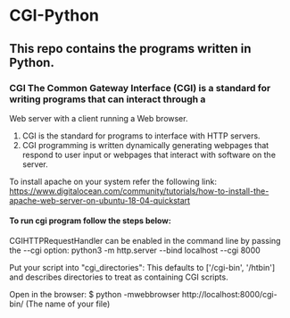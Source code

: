 # CGI-Python
## This repo contains the programs written in Python.
### CGI The Common Gateway Interface (CGI) is a standard for writing programs that can interact through a 
Web server with a client running a Web browser.
1. CGI is the standard for programs to interface with HTTP servers.
2. CGI programming is written dynamically generating webpages that respond to user input or 
webpages that interact with software on the server.

To install apache on your system refer the following link:
https://www.digitalocean.com/community/tutorials/how-to-install-the-apache-web-server-on-ubuntu-18-04-quickstart

#### To run cgi program follow the steps below:

CGIHTTPRequestHandler can be enabled in the command line by passing the --cgi option:
python3 -m http.server --bind localhost --cgi 8000

Put your script into "cgi_directories":
This defaults to ['/cgi-bin', '/htbin'] and describes directories to treat as containing CGI scripts.

Open in the browser:
$ python -mwebbrowser http://localhost:8000/cgi-bin/ (The name of your file)


